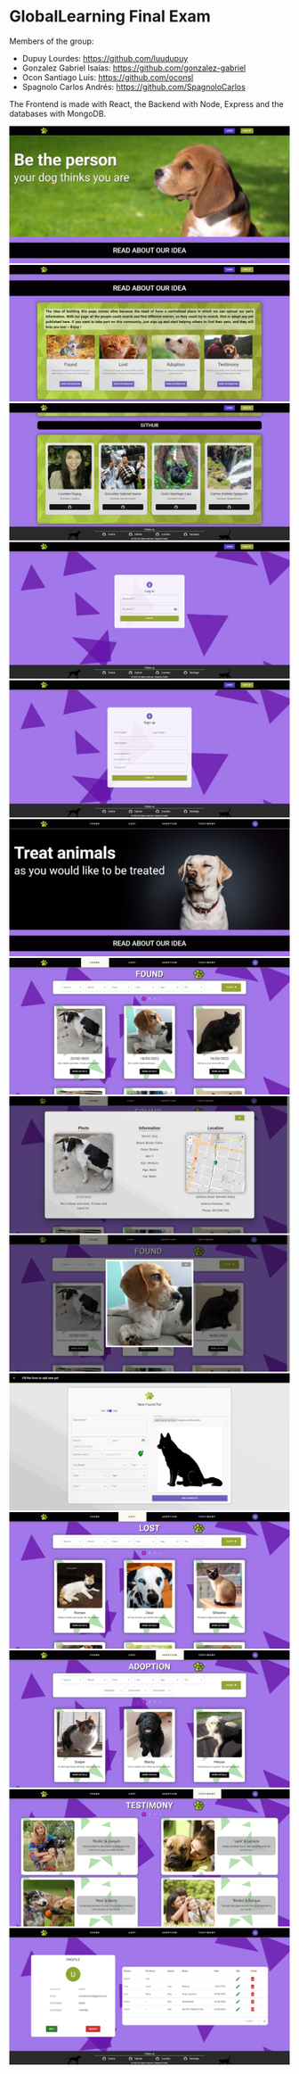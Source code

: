 # GlobalLearning Final Exam

Members of the group:
- Dupuy Lourdes: https://github.com/luudupuy
- Gonzalez Gabriel Isaías: https://github.com/gonzalez-gabriel
- Ocon Santiago Luis: https://github.com/oconsl
- Spagnolo Carlos Andrés: https://github.com/SpagnoloCarlos

The Frontend is made with React, the Backend with Node, Express and the databases with MongoDB.

![img1](https://github.com/SpagnoloCarlos/Portfolio/blob/gh-pages/static/media/dh1.de3a9af700425d5a66d7.png)
![img2](https://github.com/SpagnoloCarlos/Portfolio/blob/master/src/assets/dh2.png)
![img3](https://github.com/SpagnoloCarlos/Portfolio/blob/master/src/assets/dh3.png)
![img4](https://github.com/SpagnoloCarlos/Portfolio/blob/master/src/assets/dh4.png)
![img5](https://github.com/SpagnoloCarlos/Portfolio/blob/master/src/assets/dh5.png)
![img6](https://github.com/SpagnoloCarlos/Portfolio/blob/master/src/assets/dh6.png)
![img7](https://github.com/SpagnoloCarlos/Portfolio/blob/master/src/assets/dh7.png)
![img8](https://github.com/SpagnoloCarlos/Portfolio/blob/master/src/assets/dh8.png)
![img9](https://github.com/SpagnoloCarlos/Portfolio/blob/master/src/assets/dh9.png)
![img10](https://github.com/SpagnoloCarlos/Portfolio/blob/master/src/assets/dh10.png)
![img11](https://github.com/SpagnoloCarlos/Portfolio/blob/master/src/assets/dh11.png)
![img12](https://github.com/SpagnoloCarlos/Portfolio/blob/master/src/assets/dh12.png)
![img13](https://github.com/SpagnoloCarlos/Portfolio/blob/master/src/assets/dh13.png)
![img14](https://github.com/SpagnoloCarlos/Portfolio/blob/master/src/assets/dh14.png)
